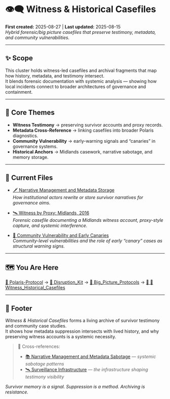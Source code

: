 # 👁️‍🗨️ Witness & Historical Casefiles  
**First created:** 2025-08-27 | **Last updated:** 2025-08-15  
*Hybrid forensic/big picture casefiles that preserve testimony, metadata, and community vulnerabilities.*  

---

## ✨ Scope  

This cluster holds witness-led casefiles and archival fragments that map how history, metadata, and testimony intersect.  
It blends forensic documentation with systemic analysis — showing how local incidents connect to broader architectures of governance and containment.  

---

## 🦚 Core Themes  

- **Witness Testimony** → preserving survivor accounts and proxy records.  
- **Metadata Cross-Reference** → linking casefiles into broader Polaris diagnostics.  
- **Community Vulnerability** → early-warning signals and “canaries” in governance systems.  
- **Historical Anchors** → Midlands casework, narrative sabotage, and memory storage.  

---

## 📂 Current Files  

- [🗡 Narrative Management and Metadata Storage](🗡_narrative_management_and_metadata_storage.md)  
  *How institutional actors rewrite or store survivor narratives for governance aims.*  

- [🛰️ Witness by Proxy: Midlands, 2016](🛰️_witness_by_proxy_midlands_2016.md)  
  *Forensic casefile documenting a Midlands witness account, proxy-style capture, and systemic interference.*  

- [🧵 Community Vulnerability and Early Canaries](🧵_community_vulnerability_and_early_canaries.md)  
  *Community-level vulnerabilities and the role of early “canary” cases as structural warning signs.*  

---

## 🗺️ You Are Here  

[📁 Polaris-Protocol](/) → [📁 Disruption_Kit](/Disruption_Kit) → [📁 Big_Picture_Protocols](/Disruption_Kit/Big_Picture_Protocols) → [📁 🧾 Witness_Historical_Casefiles](/Disruption_Kit/Big_Picture_Protocols/🧾_Witness_Historical_Casefiles)  

---

## 🏮 Footer  

*Witness & Historical Casefiles* forms a living archive of survivor testimony and community case studies.  
It shows how metadata suppression intersects with lived history, and why preserving witness accounts is a systemic necessity.  

> 📡 Cross-references:
> 
> - [📚 Narrative Management and Metadata Sabotage](../../🌀_System_Governance/📚_Narrative_Management/README.md) — *systemic sabotage patterns*  
> - [🛰️ Surveillance Infrastructure](../../🌀_System_Governance/🛰️_Infrastructure_Procurement/🛰️_surveillance_infrastructure.md) — *the infrastructure shaping testimony visibility*  

*Survivor memory is a signal. Suppression is a method. Archiving is resistance.*  
